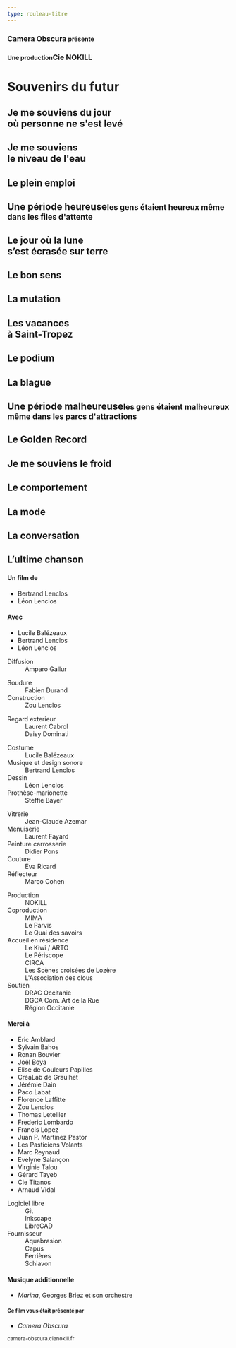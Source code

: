 ```yaml
---
type: rouleau-titre
---
```


### Camera Obscura <small>présente</small>

### <small>Une production</small>Cie NOKILL

# Souvenirs du futur

## Je me souviens du jour<br/>où personne ne s'est levé

## Je me souviens<br/>le niveau de l'eau

## Le plein emploi

## Une période heureuse<small>les gens étaient heureux même dans les files d'attente</small>

## Le jour où la lune<br/>s’est écrasée sur terre

## Le bon sens

## La mutation

## Les vacances<br/>à Saint-Tropez

## Le podium

## La blague

## Une période malheureuse<small>les gens étaient malheureux même dans les parcs d'attractions</small>

## Le Golden Record

## Je me souviens le froid

## Le comportement

## La mode

## La conversation

## L’ultime chanson

#### Un film de

- Bertrand Lenclos
- Léon Lenclos

#### Avec

- Lucile Balézeaux
- Bertrand Lenclos
- Léon Lenclos

<dl>
<dt>Diffusion</dt><dd>Amparo Gallur</dd>
</dl>

<dl>
<dt>Soudure</dt><dd>Fabien Durand</dd>
<dt>Construction</dt><dd>Zou Lenclos</dd>
</dl>

<dl>
<dt>Regard exterieur</dt><dd>Laurent Cabrol<br/>Daisy Dominati</dd>
</dl>

<dl>
<dt>Costume</dt><dd>Lucile Balézeaux</dd>
<dt>Musique et design sonore</dt><dd>Bertrand Lenclos</dd>
<dt>Dessin</dt><dd>Léon Lenclos</dd>
<dt>Prothèse-marionette</dt><dd>Steffie Bayer</dd>
</dl>

<dl>
<dt>Vitrerie</dt><dd>Jean-Claude Azemar</dd>
<dt>Menuiserie</dt><dd>Laurent Fayard</dd>
<dt>Peinture carrosserie</dt><dd>Didier Pons</dd>
<dt>Couture</dt><dd>Éva Ricard</dd>
<dt>Réflecteur</dt><dd>Marco Cohen</dd>
</dl>

<dl>
<dt>Production</dt><dd>NOKILL</dd>
<dt>Coproduction</dt><dd>MIMA<br/>Le Parvis<br/>Le Quai des savoirs</dd>
<dt>Accueil en résidence</dt><dd>Le Kiwi / ARTO<br/>Le Périscope<br/>CIRCA<br/>Les Scènes croisées de Lozère<br/>L'Association des clous</dd>
<dt>Soutien</dt><dd>DRAC Occitanie<br/>DGCA Com. Art de la Rue<br/>Région Occitanie</dd>
</dl>

#### Merci à

- Eric Amblard
- Sylvain Bahos
- Ronan Bouvier 
- Joël Boya
- Elise de Couleurs Papilles
- CréaLab de Graulhet 
- Jérémie Dain
- Paco Labat
- Florence Laffitte
- Zou Lenclos
- Thomas Letellier
- Frederic Lombardo
- Francis Lopez
- Juan P. Martínez Pastor
- Les Pasticiens Volants
- Marc Reynaud
- Evelyne Salançon
- Virginie Talou
- Gérard Tayeb
- Cie Titanos
- Arnaud Vidal

<dl>
<dt>Logiciel libre</dt><dd>Git<br/>Inkscape<br/>LibreCAD</dd>
<dt>Fournisseur</dt><dd>Aquabrasion<br/>Capus<br/>Ferrières<br/>Schiavon</dd>
</dl>

#### Musique additionnelle

- *Marina*, Georges Briez et son orchestre

#### <small>Ce film vous était présenté par</small>

- *Camera Obscura*

<small>camera-obscura.cienokill.fr</small>


